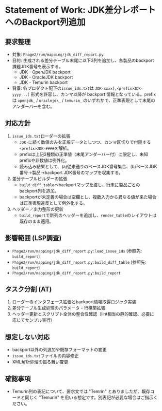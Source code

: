 # Statement of Work: JDK差分レポートへのBackport列追加

## 要求整理
- 対象: `Phage2/run/mapping/jdk_diff_report.py`
- 目的: 生成される差分テーブル末尾に以下3列を追加し、各製品のbackport課題JDK番号を表示する。
  - JDK - OpenJDK backport
  - JDK - OracleJDK backport
  - JDK - Temurin backport
- 背景: 各プロダクト配下の`issue_ids.txt`は `JDK-xxxx[,<prefix>JDK-yyyy...]` 形式を許容し、カンマ以降が backport 情報となっている。prefixは `openjdk_` / `oraclejdk_` / `temurin_` のいずれかで、正準表現として末尾のアンダーバーを含む。

## 対応方針
1. `issue_ids.txt`ローダーの拡張
   - `JDK-`に続く数値のみを正規データとしつつ、カンマ区切りで付随する`<prefix>JDK-####`を解析。
   - prefixは上記3種類の正準値（末尾アンダーバー付）に限定し、未知prefixや非数値は例外化。
   - 読み込み結果として、(a)従来通りのベースJDK番号集合、(b)ベースJDK番号→製品→backport JDK番号のマップを収集する。
2. 差分テーブルビルダーの拡張
   - `build_diff_table`へbackportマップを渡し、行末に製品ごとのbackport列を追加。
   - backportが未定義の場合は空欄とし、複数入力から異なる値が来た場合は正準表現違反として例外化する。
3. ヘッダー／出力整形の更新
   - `build_report`で新列のヘッダーを追加し、`render_table`のレイアウトは既存のまま適用。

## 影響範囲 (LSP調査)
- `Phage2/run/mapping/jdk_diff_report.py:load_issue_ids` (参照先: `build_report`)
- `Phage2/run/mapping/jdk_diff_report.py:build_diff_table` (参照先: `build_report`)
- `Phage2/run/mapping/jdk_diff_report.py:build_report`

## タスク分割 (AT)
1. ローダーのインタフェース拡張とbackport情報取得ロジック実装
2. 差分テーブル生成処理のパラメータ・行構築拡張
3. ヘッダー更新とスクリプト全体の整合性確認（lint相当の静的確認、必要に応じてサンプル実行）

## 想定しない対応
- backport以外の列追加や既存フォーマットの変更
- `issue_ids.txt`ファイルの内容修正
- XML解析処理の振る舞い変更

## 確認事項
- Temurin列の表記について、要求文では "Temrin" とありましたが、既存コードと同じく "Temurin" を用いる想定です。別表記が必要な場合はご指示ください。

